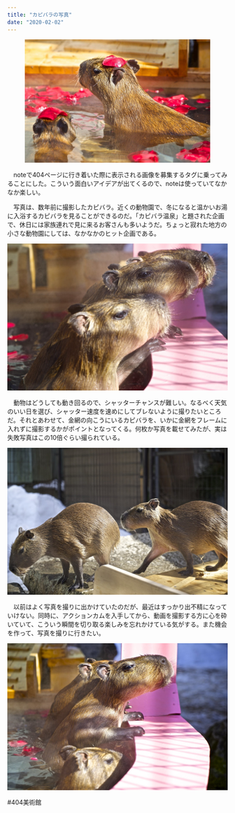 ```yaml
---
title: "カピバラの写真"
date: "2020-02-02"
---
```


<figure>

![](assets/n42e9674dc28d_c9b2220dff4b4c16e22650afcb0f62f2.jpeg)

</figure>

　noteで404ページに行き着いた際に表示される画像を募集するタグに乗ってみることにした。こういう面白いアイデアが出てくるので、noteは使っていてなかなか楽しい。

　写真は、数年前に撮影したカピバラ。近くの動物園で、冬になると温かいお湯に入浴するカピバラを見ることができるのだ。「カピバラ温泉」と題された企画で、休日には家族連れで見に来るお客さんも多いようだ。ちょっと寂れた地方の小さな動物園にしては、なかなかのヒット企画である。

![画像1](assets/n42e9674dc28d_picture_pc_fde21a604897a4bc351898be96a0bc69.jpg)

　動物はどうしても動き回るので、シャッターチャンスが難しい。なるべく天気のいい日を選び、シャッター速度を速めにしてブレないように撮りたいところだ。それとあわせて、金網の向こうにいるカピバラを、いかに金網をフレームに入れずに撮影するかがポイントとなってくる。何枚か写真を載せてみたが、実は失敗写真はこの10倍ぐらい撮られている。

![画像2](assets/n42e9674dc28d_picture_pc_45fbae8947d58bb5fc620faa31de9eb4.jpg)

　以前はよく写真を撮りに出かけていたのだが、最近はすっかり出不精になっていけない。同時に、アクションカムを入手してから、動画を撮影する方に心を砕いていて、こういう瞬間を切り取る楽しみを忘れかけている気がする。また機会を作って、写真を撮りに行きたい。

![画像3](assets/n42e9674dc28d_picture_pc_53228d936b404b05d91c3fee9900aa54.jpg)

#404美術館
